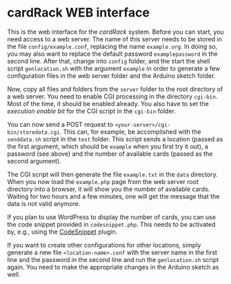 # cardRack WEB interface

This is the web interface for the *cardRack* system. Before you can start, you need access to a web server. The name of this server needs to be stored in the file `config/example.conf`, replacing the name `example.org`.  In doing so, you may also want to replace the default password `examplepassword` in the second line. After that, change into `config` folder, and the start the shell script `genlocation.sh` with the argument `example`  in order to generate a few configuration files in the web server folder and the Arduino sketch folder. 

Now, copy all files and folders from the `server` folder to the root directory of a web server. You need to enable CGI processing in the directory `cgi-bin`. Most of the time, it should be enabled already. You also have to set the *execution enable bit* for the CGI script in the `cgi-bin` folder.

You can now send a POST request to `<your-server>/cgi-bin/storedata.cgi`. This can, for example, be accomplished with the `senddata.sh` script in the `test` folder. This script sends a location (passed as the first argument, which should be `example` when you first try it out), a password (see above) and the number of available cards (passed as the second argument).

The CGI script will then generate the file `example.txt` in the `data` directory. When you now load the `example.php` page from the web server root directory into a browser, it will show you the number of  available cards.  Waiting for two hours and a few minutes, one will get the message that the data is not valid anymore. 

If you plan to use WordPress to display the number of cards, you can use the code snippet provided in `codesnippet.php`. This needs to be activated by, e.g., using the [CodeSnippet](https://de.wordpress.org/plugins/code-snippets/) plugin. 

If you want to create other configurations for other locations, simply generate a new file `<location-name>.conf` with the server name in the first line and the password in the second line and run the `genlocation.sh` script again.  You need to make the appropriate changes in the Arduino sketch as well. 
